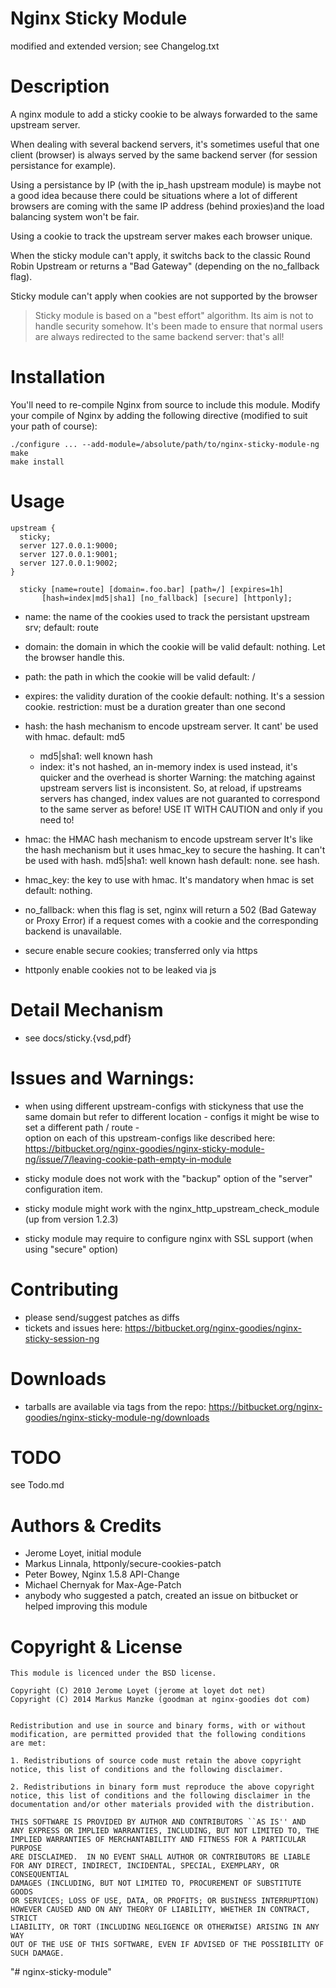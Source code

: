 # Nginx Sticky Module 


modified and extended version; see Changelog.txt 

# Description

A nginx module to add a sticky cookie to be always forwarded to the same
upstream server.

When dealing with several backend servers, it's sometimes useful that one
client (browser) is always served by the same backend server
(for session persistance for example).

Using a persistance by IP (with the ip_hash upstream module) is maybe not
a good idea because there could be situations where a lot of different
browsers are coming with the same IP address (behind proxies)and the load
balancing system won't be fair.

Using a cookie to track the upstream server makes each browser unique.

When the sticky module can't apply, it switchs back to the classic Round Robin
Upstream or returns a "Bad Gateway" (depending on the no_fallback flag).

Sticky module can't apply when cookies are not supported by the browser

> Sticky module is based on a "best effort" algorithm. Its aim is not to handle
> security somehow. It's been made to ensure that normal users are always
> redirected to the same  backend server: that's all!

# Installation

You'll need to re-compile Nginx from source to include this module.
Modify your compile of Nginx by adding the following directive
(modified to suit your path of course):

    ./configure ... --add-module=/absolute/path/to/nginx-sticky-module-ng
    make
    make install

# Usage

    upstream {
      sticky;
      server 127.0.0.1:9000;
      server 127.0.0.1:9001;
      server 127.0.0.1:9002;
    }

	  sticky [name=route] [domain=.foo.bar] [path=/] [expires=1h] 
           [hash=index|md5|sha1] [no_fallback] [secure] [httponly];
  
  
- name:    the name of the cookies used to track the persistant upstream srv; 
  default: route

- domain:  the domain in which the cookie will be valid
  default: nothing. Let the browser handle this.

- path:    the path in which the cookie will be valid
  default: /

- expires: the validity duration of the cookie
  default: nothing. It's a session cookie.
  restriction: must be a duration greater than one second

- hash:    the hash mechanism to encode upstream server. It cant' be used with hmac.
  default: md5

    - md5|sha1: well known hash
    - index:    it's not hashed, an in-memory index is used instead, it's quicker and the overhead is shorter
    Warning: the matching against upstream servers list
    is inconsistent. So, at reload, if upstreams servers
    has changed, index values are not guaranted to
    correspond to the same server as before!
    USE IT WITH CAUTION and only if you need to!
 
- hmac:    the HMAC hash mechanism to encode upstream server
    It's like the hash mechanism but it uses hmac_key
    to secure the hashing. It can't be used with hash.
    md5|sha1: well known hash
    default: none. see hash.

- hmac_key: the key to use with hmac. It's mandatory when hmac is set
           default: nothing.

- no_fallback: when this flag is set, nginx will return a 502 (Bad Gateway or
              Proxy Error) if a request comes with a cookie and the
              corresponding backend is unavailable.

- secure    enable secure cookies; transferred only via https
- httponly  enable cookies not to be leaked via js


# Detail Mechanism

- see docs/sticky.{vsd,pdf}	

# Issues and Warnings:

- when using different upstream-configs with stickyness that use the same domain but 
  refer to different location - configs it might be wise to set a different path / route -  
  option on each of this upstream-configs like described here:
  https://bitbucket.org/nginx-goodies/nginx-sticky-module-ng/issue/7/leaving-cookie-path-empty-in-module

- sticky module does not work with the "backup" option of the "server" configuration item.
- sticky module might work with the nginx_http_upstream_check_module (up from version 1.2.3)
- sticky module may require to configure nginx with SSL support (when using "secure" option)
  


# Contributing

- please send/suggest patches as diffs
- tickets and issues here: https://bitbucket.org/nginx-goodies/nginx-sticky-session-ng


# Downloads

- tarballs are available via tags from the repo: https://bitbucket.org/nginx-goodies/nginx-sticky-module-ng/downloads


# TODO

see Todo.md
  
# Authors & Credits

- Jerome Loyet, initial module
- Markus Linnala, httponly/secure-cookies-patch
- Peter Bowey, Nginx 1.5.8 API-Change 
- Michael Chernyak for Max-Age-Patch 
- anybody who suggested a patch, created an issue on bitbucket or helped improving this module 



# Copyright & License

    This module is licenced under the BSD license.
  
    Copyright (C) 2010 Jerome Loyet (jerome at loyet dot net)
    Copyright (C) 2014 Markus Manzke (goodman at nginx-goodies dot com)

  
    Redistribution and use in source and binary forms, with or without
    modification, are permitted provided that the following conditions
    are met:
  
    1. Redistributions of source code must retain the above copyright
    notice, this list of conditions and the following disclaimer.
  
    2. Redistributions in binary form must reproduce the above copyright
    notice, this list of conditions and the following disclaimer in the
    documentation and/or other materials provided with the distribution.
  
    THIS SOFTWARE IS PROVIDED BY AUTHOR AND CONTRIBUTORS ``AS IS'' AND
    ANY EXPRESS OR IMPLIED WARRANTIES, INCLUDING, BUT NOT LIMITED TO, THE
    IMPLIED WARRANTIES OF MERCHANTABILITY AND FITNESS FOR A PARTICULAR PURPOSE
    ARE DISCLAIMED.  IN NO EVENT SHALL AUTHOR OR CONTRIBUTORS BE LIABLE
    FOR ANY DIRECT, INDIRECT, INCIDENTAL, SPECIAL, EXEMPLARY, OR CONSEQUENTIAL
    DAMAGES (INCLUDING, BUT NOT LIMITED TO, PROCUREMENT OF SUBSTITUTE GOODS
    OR SERVICES; LOSS OF USE, DATA, OR PROFITS; OR BUSINESS INTERRUPTION)
    HOWEVER CAUSED AND ON ANY THEORY OF LIABILITY, WHETHER IN CONTRACT, STRICT
    LIABILITY, OR TORT (INCLUDING NEGLIGENCE OR OTHERWISE) ARISING IN ANY WAY
    OUT OF THE USE OF THIS SOFTWARE, EVEN IF ADVISED OF THE POSSIBILITY OF
    SUCH DAMAGE.
  
"# nginx-sticky-module" 
